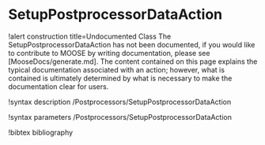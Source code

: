 <!-- MOOSE Documentation Stub: Remove this when content is added. -->

# SetupPostprocessorDataAction

!alert construction title=Undocumented Class
The SetupPostprocessorDataAction has not been documented, if you would like to contribute to MOOSE by writing
documentation, please see [MooseDocs/generate.md]. The content contained on this page explains the typical
documentation associated with an action; however, what is contained is ultimately determined by what
is necessary to make the documentation clear for users.

!syntax description /Postprocessors/SetupPostprocessorDataAction

!syntax parameters /Postprocessors/SetupPostprocessorDataAction

!bibtex bibliography
